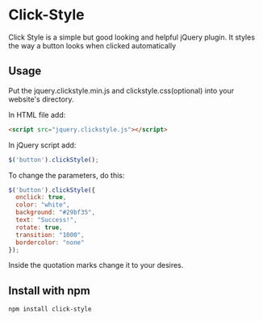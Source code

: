 # Click-Style

Click Style is a simple but good looking and helpful jQuery plugin.  It styles the way a button looks when clicked automatically

## Usage
Put the jquery.clickstyle.min.js and clickstyle.css(optional) into your website's directory.

In HTML file add:

````html
<script src="jquery.clickstyle.js"></script>
````

In jQuery script add: 

````javascript
$('button').clickStyle();
````

To change the parameters, do this:

````javascript
$('button').clickStyle({
  onclick: true, 
  color: "white", 
  background: "#29bf35",
  text: "Success!",
  rotate: true,
  transition: "1000",
  bordercolor: "none"
});
````

Inside the quotation marks change it to your desires.

## Install with npm
``` npm install click-style ```
